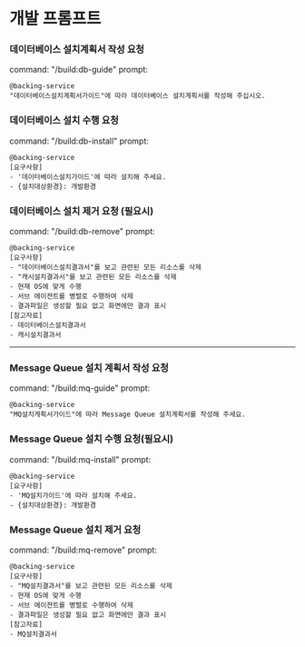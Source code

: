 # 개발 프롬프트

### 데이터베이스 설치계획서 작성 요청 
command: "/build:db-guide"
prompt: 
```
@backing-service  
"데이터베이스설치계획서가이드"에 따라 데이터베이스 설치계획서를 작성해 주십시오.
```

### 데이터베이스 설치 수행 요청
command: "/build:db-install"
prompt: 
```
@backing-service   
[요구사항]
- '데이터베이스설치가이드'에 따라 설치해 주세요.  
- {설치대상환경}: 개발환경
```

### 데이터베이스 설치 제거 요청 (필요시)
command: "/build:db-remove"
prompt: 
```
@backing-service   
[요구사항]
- "데이터베이스설치결과서"를 보고 관련된 모든 리소스를 삭제
- "캐시설치결과서"를 보고 관련된 모든 리소스를 삭제
- 현재 OS에 맞게 수행  
- 서브 에이젼트를 병렬로 수행하여 삭제
- 결과파일은 생성할 필요 없고 화면에만 결과 표시 
[참고자료]
- 데이터베이스설치결과서
- 캐시설치결과서
```

---

### Message Queue 설치 계획서 작성 요청 
command: "/build:mq-guide"
prompt: 
```
@backing-service 
"MQ설치게획서가이드"에 따라 Message Queue 설치계획서를 작성해 주세요.  
```

### Message Queue 설치 수행 요청(필요시)
command: "/build:mq-install"
prompt: 
```
@backing-service 
[요구사항]
- 'MQ설치가이드'에 따라 설치해 주세요.  
- {설치대상환경}: 개발환경
```

### Message Queue 설치 제거 요청
command: "/build:mq-remove"
prompt: 
```
@backing-service 
[요구사항]
- "MQ설치결과서"를 보고 관련된 모든 리소스를 삭제
- 현재 OS에 맞게 수행  
- 서브 에이젼트를 병렬로 수행하여 삭제
- 결과파일은 생성할 필요 없고 화면에만 결과 표시 
[참고자료]
- MQ설치결과서
```

